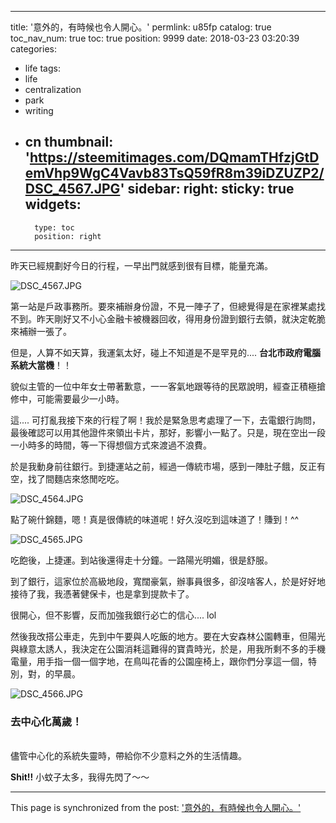 
---
title: '意外的，有時候也令人開心。'
permlink: u85fp
catalog: true
toc_nav_num: true
toc: true
position: 9999
date: 2018-03-23 03:20:39
categories:
- life
tags:
- life
- centralization
- park
- writing
- cn
thumbnail: 'https://steemitimages.com/DQmamTHfzjGtDemVhp9WgC4Vavb83TsQ59fR8m39iDZUZP2/DSC_4567.JPG'
sidebar:
    right:
        sticky: true
widgets:
    -
        type: toc
        position: right
---


昨天已經規劃好今日的行程，一早出門就感到很有目標，能量充滿。

![DSC_4567.JPG](https://steemitimages.com/DQmamTHfzjGtDemVhp9WgC4Vavb83TsQ59fR8m39iDZUZP2/DSC_4567.JPG)

第一站是戶政事務所。要來補辦身份證，不見一陣子了，但總覺得是在家裡某處找不到。昨天剛好又不小心金融卡被機器回收，得用身份證到銀行去領，就決定乾脆來補辦一張了。

但是，人算不如天算，我運氣太好，碰上不知道是不是罕見的.... **台北市政府電腦系統大當機**！！

貌似主管的一位中年女士帶著歉意，一一客氣地跟等待的民眾說明，經查正積極搶修中，可能需要最少一小時。

這.... 可打亂我接下來的行程了啊！我於是緊急思考處理了一下，去電銀行詢問，最後確認可以用其他證件來領出卡片，那好，影響小一點了。只是，現在空出一段一小時多的時間，等一下得想個方式來渡過不浪費。

於是我動身前往銀行。到捷運站之前，經過一傳統市場，感到一陣肚子餓，反正有空，找了間麵店來悠閒吃吃。

![DSC_4564.JPG](https://steemitimages.com/DQmZhxmQGKmYNrJmKQvk5ETXwBpshSQRPfwR73qo4Dyyegi/DSC_4564.JPG)

點了碗什錦麵，嗯！真是很傳統的味道呢！好久沒吃到這味道了！賺到！^^

![DSC_4565.JPG](https://steemitimages.com/DQmd6tk3b6Y82Z7pvRSemgiukM4PmQUnnia3VVSQtU6uVoF/DSC_4565.JPG)

吃飽後，上捷運。到站後還得走十分鐘。一路陽光明媚，很是舒服。

到了銀行，這家位於高級地段，寬闊豪氣，辦事員很多，卻沒啥客人，於是好好地接待了我，我憑著健保卡，也是拿到提款卡了。

很開心，但不影響，反而加強我銀行必亡的信心.... lol

然後我改搭公車走，先到中午要與人吃飯的地方。要在大安森林公園轉車，但陽光與綠意太誘人，我決定在公園消耗這難得的寶貴時光，於是，用我所剩不多的手機電量，用手指一個一個字地，在鳥叫花香的公園座椅上，跟你們分享這一個，特別，對，的早晨。

![DSC_4566.JPG](https://steemitimages.com/DQmeTxzk2SvQgYsh1kU2uCoRHhJFQGoAihtdaVPuTGgS9SS/DSC_4566.JPG)

### 去中心化萬歲！

<br>儘管中心化的系統失靈時，帶給你不少意料之外的生活情趣。

**Shit!!** 小蚊子太多，我得先閃了～～

- - -

This page is synchronized from the post: ['意外的，有時候也令人開心。'](https://steemit.com/@deanliu/u85fp)
